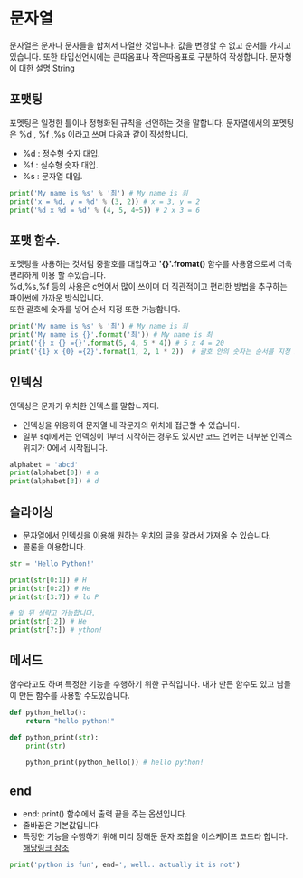 # 문자열

문자열은 문자나 문자들을 합쳐서 나열한 것입니다. 값을 변경할 수 없고 순서를 가지고 있습니다. 또한 타입선언시에는 큰따옴표나 작은따옴표로 구분하여 작성합니다. 문자형에 대한 설명 [String](Type.md)

## 포맷팅

포멧팅은 일정한 틀이나 정형화된 규칙을 선언하는 것을 말합니다. 문자열에서의 포멧팅은 %d , %f ,%s 이라고 쓰며 다음과 같이 작성합니다.

* %d : 정수형 숫자 대입.
* %f : 실수형 숫자 대입.
* %s : 문자열 대입.

```python
print('My name is %s' % '최') # My name is 최
print('x = %d, y = %d' % (3, 2)) # x = 3, y = 2
print('%d x %d = %d' % (4, 5, 4+5)) # 2 x 3 = 6
```

## 포맷 함수.

포멧팅을 사용하는 것처럼 중괄호를 대입하고 **'{}'.fromat()** 함수를 사용함으로써 더욱 편리하게 이용 할 수있습니다.\
%d,%s,%f 등의 사용은 c언어서 많이 쓰이며 더 직관적이고 편리한 방법을 추구하는 파이썬에 가까운 방식입니다.\
또한 괄호에 숫자를 넣어 순서 지정 또한 가능합니다.

```python
print('My name is %s' % '최') # My name is 최
print('My name is {}'.format('최')) # My name is 최
print('{} x {} ={}'.format(5, 4, 5 * 4)) # 5 x 4 = 20
print('{1} x {0} ={2}'.format(1, 2, 1 * 2))  # 괄호 안의 숫자는 순서를 지정 2 x 1 = 2
```

## 인덱싱

인덱싱은 문자가 위치한 인덱스를 말합ㄴ지다.

* 인덱싱을 위용하여 문자열 내 각문자의 위치에 접근할 수 있습니다.
* 일부 sql에서는 인덱싱이 1부터 시작하는 경우도 있지만 코드 언어는 대부분 인덱스 위치가 0에서 시작됩니다.

```python
alphabet = 'abcd'
print(alphabet[0]) # a
print(alphabet[3]) # d
```

## 슬라이싱

* 문자열에서 인덱싱을 이용해 원하는 위치의 글을 잘라서 가져올 수 있습니다.
* 콜론을 이용합니다.

```python
str = 'Hello Python!'

print(str[0:1]) # H
print(str[0:2]) # He
print(str[3:7]) # lo P

# 앞 뒤 생략고 가능합니다.
print(str[:2]) # He
print(str[7:]) # ython!
```

## 메서드

함수라고도 하며 특정한 기능을 수행하기 위한 규칙입니다. 내가 만든 함수도 있고 남들이 만든 함수를 사용할 수도있습니다.

```python
def python_hello():
    return "hello python!"

def python_print(str):
    print(str)    
    
    python_print(python_hello()) # hello python! 
```

## end

* end: print() 함수에서 출력 끝을 주는 옵션입니다.
* 줄바꿈은 기본값입니다.
* 특정한 기능을 수행하기 위해 미리 정해둔 문자 조합을 이스케이프 코드라 합니다. [해당링크 참조](https://wikidocs.net/11524)

```python
print('python is fun', end=', well.. actually it is not')
```
